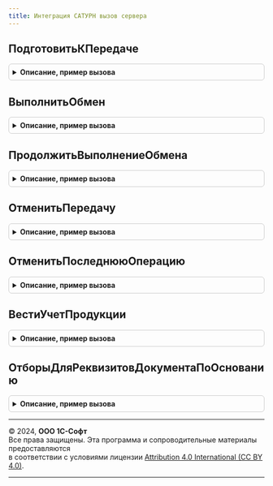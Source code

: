 ```yaml
---
title: Интеграция САТУРН вызов сервера
---
```



## ПодготовитьКПередаче
<details style="margin: 1em 0; padding: 0.5em; border: 1px solid #ccc; border-radius: 6px;">

<summary style="font-weight: bold; cursor: pointer;">Описание, пример вызова</summary>

```bsl

// Подготавливает сообщения к передаче в сервис САТУРН.
//
// Параметры:
//  ВходящиеДанные - Массив Из (См. ИнтерфейсСАТУРНКлиентСервер.ПараметрыОбработкиДокументов)
//  УникальныйИдентификатор - УникальныйИдентификатор - Уникальный идентификатор формы.
//
// Возвращаемое значение:
//  Структура - см. функцию ПодготовитьСообщенияКПередаче().
//
Функция ПодготовитьКПередаче(ВходящиеДанные, УникальныйИдентификатор = Неопределено) Экспорт
```

Пример вызова
```bsl
Результат = ИнтеграцияСАТУРНВызовСервера.ПодготовитьКПередаче(ВходящиеДанные, УникальныйИдентификатор);
```
</details>

## ВыполнитьОбмен
<details style="margin: 1em 0; padding: 0.5em; border: 1px solid #ccc; border-radius: 6px;">

<summary style="font-weight: bold; cursor: pointer;">Описание, пример вызова</summary>

```bsl

Функция ВыполнитьОбмен(ЗначениеОтбора = Неопределено, УникальныйИдентификатор = Неопределено, СообщениеИлиДокумент = Неопределено) Экспорт
```

Пример вызова
```bsl
Результат = ИнтеграцияСАТУРНВызовСервера.ВыполнитьОбмен(ЗначениеОтбора, УникальныйИдентификатор, СообщениеИлиДокумент);
```
</details>

## ПродолжитьВыполнениеОбмена
<details style="margin: 1em 0; padding: 0.5em; border: 1px solid #ccc; border-radius: 6px;">

<summary style="font-weight: bold; cursor: pointer;">Описание, пример вызова</summary>

```bsl

Функция ПродолжитьВыполнениеОбмена(АдресВоВременномХранилище) Экспорт
```

Пример вызова
```bsl
Результат = ИнтеграцияСАТУРНВызовСервера.ПродолжитьВыполнениеОбмена(АдресВоВременномХранилище) 
```
</details>

## ОтменитьПередачу
<details style="margin: 1em 0; padding: 0.5em; border: 1px solid #ccc; border-radius: 6px;">

<summary style="font-weight: bold; cursor: pointer;">Описание, пример вызова</summary>

```bsl

// Удаляет неотправленную операцию из очереди передачи данных в Сатурн.
//
// Параметры:
//  ДокументСсылка - ДокументСсылка - документ, по которому требуется отменить передачу данных.
//
// Возвращаемое значение:
//  Массив - Массив структур, см. функцию ИнтеграцияСАТУРНСлужебный.СтруктураИзменения(), или Неопределено (если в очереди нет сообщений).
//
Функция ОтменитьПередачу(ДокументСсылка) Экспорт
```

Пример вызова
```bsl
Результат = ИнтеграцияСАТУРНВызовСервера.ОтменитьПередачу(ДокументСсылка) 
```
</details>

## ОтменитьПоследнююОперацию
<details style="margin: 1em 0; padding: 0.5em; border: 1px solid #ccc; border-radius: 6px;">

<summary style="font-weight: bold; cursor: pointer;">Описание, пример вызова</summary>

```bsl

// Отменяет последнюю операцию (например, если возникла ошибка передачи данных).
//
// Параметры:
//  ДокументСсылка - ДокументСсылка - документ, по которому требуется отменить операцию.
//
// Возвращаемое значение:
//  см. ИнтеграцияСАТУРНСлужебный.СтруктураИзменения.
//
Функция ОтменитьПоследнююОперацию(ДокументСсылка) Экспорт
```

Пример вызова
```bsl
Результат = ИнтеграцияСАТУРНВызовСервера.ОтменитьПоследнююОперацию(ДокументСсылка) 
```
</details>

## ВестиУчетПродукции
<details style="margin: 1em 0; padding: 0.5em; border: 1px solid #ccc; border-radius: 6px;">

<summary style="font-weight: bold; cursor: pointer;">Описание, пример вызова</summary>

```bsl

Функция ВестиУчетПродукции() Экспорт
```

Пример вызова
```bsl
Результат = ИнтеграцияСАТУРНВызовСервера.ВестиУчетПродукции() 
```
</details>

## ОтборыДляРеквизитовДокументаПоОснованию
<details style="margin: 1em 0; padding: 0.5em; border: 1px solid #ccc; border-radius: 6px;">

<summary style="font-weight: bold; cursor: pointer;">Описание, пример вызова</summary>

```bsl

// Возвращает отборы для реквизитов документа по основанию
//
// Параметры:
// 	ТипДокумента - Тип - Тип документа
//  ДокументОснование - ДокументСсылка - ссылка на документ-основание
//
// Возвращаемое значение:
//  Неопределено - отсуствует результат
//  Структура - структура со свойствами, по которым нужно устанавливать отбор:
//  * ГрузоотправительИзОснованияДляОтбораОрганизации - СправочникСсылка - ссылка на элемент справочника,
//  	по которому нужно делать отбор организаций САТУРН грузоотправителя
//  * ГрузоотправительИзОснованияДляОтбораМестаХранения - СправочникСсылка - ссылка на элемент справочника,
//  	по которому нужно делать отбор мест хранения САТУРН грузоотправителя
//  * ГрузополучательИзОснованияДляОтбораОрганизации - СправочникСсылка - ссылка на элемент справочника,
//  	по которому нужно делать отбор организаций САТУРН грузополучателя
//  * ГрузополучательИзОснованияДляОтбораМестаХранения - СправочникСсылка - ссылка на элемент справочника,
//  	по которому нужно делать отбор мест хранения САТУРН грузополучателя.
//
Функция ОтборыДляРеквизитовДокументаПоОснованию(ТипДокумента, ДокументОснование) Экспорт
```

Пример вызова
```bsl
Результат = ИнтеграцияСАТУРНВызовСервера.ОтборыДляРеквизитовДокументаПоОснованию(ТипДокумента, ДокументОснование) 
```
</details>

---

© 2024, **ООО 1С-Софт**  
Все права защищены. Эта программа и сопроводительные материалы предоставляются  
в соответствии с условиями лицензии [Attribution 4.0 International (CC BY 4.0)](https://creativecommons.org/licenses/by/4.0/legalcode).

---
